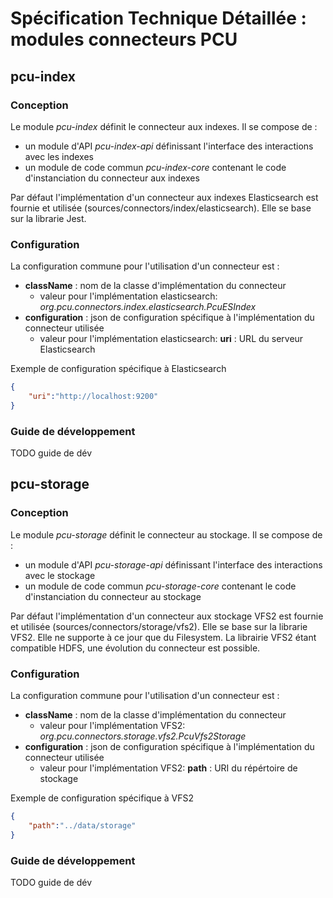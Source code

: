 Spécification Technique Détaillée : modules connecteurs PCU
===========================================================

pcu-index
---------

### Conception

Le module *pcu-index* définit le connecteur aux indexes.
Il se compose de :
* un module d'API *pcu-index-api* définissant l'interface des interactions avec les indexes
* un module de code commun *pcu-index-core* contenant le code d'instanciation du connecteur aux indexes

Par défaut l'implémentation d'un connecteur aux indexes Elasticsearch est fournie et utilisée (sources/connectors/index/elasticsearch). Elle se base sur la librarie Jest.

### Configuration

La configuration commune pour l'utilisation d'un connecteur est :
* **className** : nom de la classe d'implémentation du connecteur
  * valeur pour l'implémentation elasticsearch: *org.pcu.connectors.index.elasticsearch.PcuESIndex*
* **configuration** : json de configuration spécifique à l'implémentation du connecteur utilisée
  * valeur pour l'implémentation elasticsearch: **uri** : URL du serveur Elasticsearch

Exemple de configuration spécifique à Elasticsearch
```json
{
    "uri":"http://localhost:9200"
}
```

### Guide de développement

TODO guide de dév

pcu-storage
-----------

### Conception

Le module *pcu-storage* définit le connecteur au stockage.
Il se compose de :
* un module d'API *pcu-storage-api* définissant l'interface des interactions avec le stockage
* un module de code commun *pcu-storage-core* contenant le code d'instanciation du connecteur au stockage

Par défaut l'implémentation d'un connecteur aux stockage VFS2 est fournie et utilisée (sources/connectors/storage/vfs2). Elle se base sur la librarie VFS2. Elle ne supporte à ce jour que du Filesystem. La librairie VFS2 étant compatible HDFS, une évolution du connecteur est possible.

### Configuration

La configuration commune pour l'utilisation d'un connecteur est :
* **className** : nom de la classe d'implémentation du connecteur
  * valeur pour l'implémentation VFS2: *org.pcu.connectors.storage.vfs2.PcuVfs2Storage*
* **configuration** : json de configuration spécifique à l'implémentation du connecteur utilisée
  * valeur pour l'implémentation VFS2: **path** : URI du répértoire de stockage

Exemple de configuration spécifique à VFS2
```json
{
    "path":"../data/storage"
}
```

### Guide de développement

TODO guide de dév